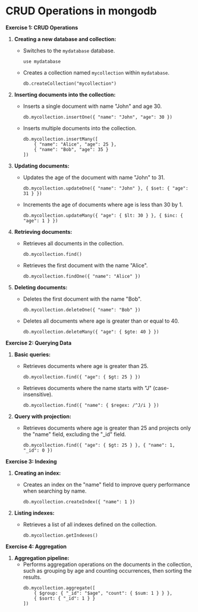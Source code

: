 # CRUD Operations in mongodb
**Exercise 1: CRUD Operations**

1. **Creating a new database and collection:**
   - Switches to the `mydatabase` database.
     ```
     use mydatabase
     ```
   - Creates a collection named `mycollection` within `mydatabase`.
     ```
     db.createCollection("mycollection")
     ```

2. **Inserting documents into the collection:**
   - Inserts a single document with name "John" and age 30.
     ```
     db.mycollection.insertOne({ "name": "John", "age": 30 })
     ```
   - Inserts multiple documents into the collection.
     ```
     db.mycollection.insertMany([
         { "name": "Alice", "age": 25 },
         { "name": "Bob", "age": 35 }
     ])
     ```

3. **Updating documents:**
   - Updates the age of the document with name "John" to 31.
     ```
     db.mycollection.updateOne({ "name": "John" }, { $set: { "age": 31 } })
     ```
   - Increments the age of documents where age is less than 30 by 1.
     ```
     db.mycollection.updateMany({ "age": { $lt: 30 } }, { $inc: { "age": 1 } })
     ```

4. **Retrieving documents:**
   - Retrieves all documents in the collection.
     ```
     db.mycollection.find()
     ```
   - Retrieves the first document with the name "Alice".
     ```
     db.mycollection.findOne({ "name": "Alice" })
     ```

5. **Deleting documents:**
   - Deletes the first document with the name "Bob".
     ```
     db.mycollection.deleteOne({ "name": "Bob" })
     ```
   - Deletes all documents where age is greater than or equal to 40.
     ```
     db.mycollection.deleteMany({ "age": { $gte: 40 } })
     ```

**Exercise 2: Querying Data**

1. **Basic queries:**
   - Retrieves documents where age is greater than 25.
     ```
     db.mycollection.find({ "age": { $gt: 25 } })
     ```
   - Retrieves documents where the name starts with "J" (case-insensitive).
     ```
     db.mycollection.find({ "name": { $regex: /^J/i } })
     ```

2. **Query with projection:**
   - Retrieves documents where age is greater than 25 and projects only the "name" field, excluding the "_id" field.
     ```
     db.mycollection.find({ "age": { $gt: 25 } }, { "name": 1, "_id": 0 })
     ```

**Exercise 3: Indexing**

1. **Creating an index:**
   - Creates an index on the "name" field to improve query performance when searching by name.
     ```
     db.mycollection.createIndex({ "name": 1 })
     ```

2. **Listing indexes:**
   - Retrieves a list of all indexes defined on the collection.
     ```
     db.mycollection.getIndexes()
     ```

**Exercise 4: Aggregation**

1. **Aggregation pipeline:**
   - Performs aggregation operations on the documents in the collection, such as grouping by age and counting occurrences, then sorting the results.
     ```
     db.mycollection.aggregate([
         { $group: { "_id": "$age", "count": { $sum: 1 } } },
         { $sort: { "_id": 1 } }
     ])
     ```